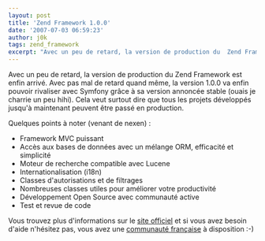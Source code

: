 ```yaml
---
layout: post
title: 'Zend Framework 1.0.0'
date: '2007-07-03 06:59:23'
author: j0k
tags: zend_framework
excerpt: "Avec un peu de retard, la version de production du  Zend Framework est enfin arrivé. Avec pas mal de retard quand même, la version 1.0.0 va enfin pouvoir rivaliser avec Symfony grâce à sa version annoncée stable (ouais je charrie un peu hihi).   Cela veut surtout dire que tous les projets développés jusqu'à maintenant peuvent être passé en production."
---
```


Avec un peu de retard, la version de production du  Zend Framework est enfin arrivé. Avec pas mal de retard quand même, la version 1.0.0 va enfin pouvoir rivaliser avec Symfony grâce à sa version annoncée stable (ouais je charrie un peu hihi).   Cela veut surtout dire que tous les projets développés jusqu'à maintenant peuvent être passé en production.

Quelques points à noter (venant de nexen) :

 * Framework MVC puissant
 * Accès aux bases de données avec un mélange ORM, efficacité et simplicité
 * Moteur de recherche compatible avec Lucene
 * Internationalisation (i18n)
 * Classes d'autorisations et de filtrages
 * Nombreuses classes utiles pour améliorer votre productivité
 * Développement Open Source avec communauté active
 * Test et revue de code

Vous trouvez plus d'informations sur le [site officiel](http://framework.zend.com/) et si vous avez besoin d'aide n'hésitez pas, vous avez une [communauté française](http://www.z-f.fr/) à disposition :-)
